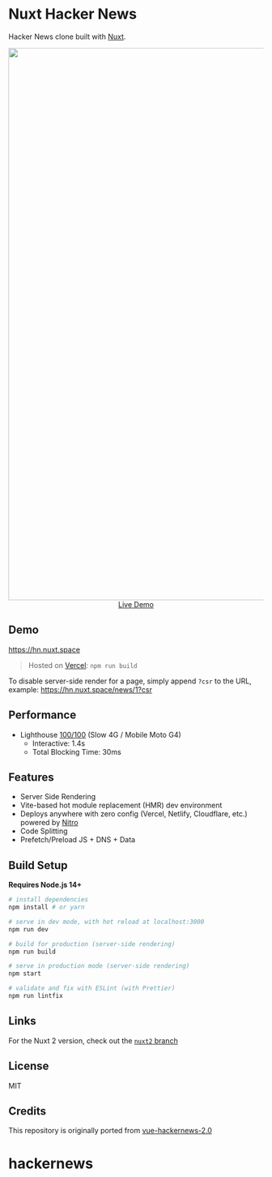 # Nuxt Hacker News

Hacker News clone built with [Nuxt](https://nuxt.com).

<p align="center">
  <a href="https://hn.nuxt.space" target="_blank">
    <img width="1090" src="https://hn.nuxt.space/cover.jpg">
    <br>
    Live Demo
  </a>
</p>

## Demo

https://hn.nuxt.space

> Hosted on [Vercel](https://vercel.com/): `npm run build`

To disable server-side render for a page, simply append `?csr` to the URL, example: https://hn.nuxt.space/news/1?csr

## Performance

- Lighthouse [100/100](https://pagespeed.web.dev/report?url=https%3A%2F%2Fhackernews-git-nuxt3-nuxt-js.vercel.app%2Fnews%2F1) (Slow 4G / Mobile Moto G4)
  - Interactive: 1.4s
  - Total Blocking Time: 30ms

## Features

- Server Side Rendering
- Vite-based hot module replacement (HMR) dev environment
- Deploys anywhere with zero config (Vercel, Netlify, Cloudflare, etc.) powered by [Nitro](https://github.com/unjs/nitro)
- Code Splitting
- Prefetch/Preload JS + DNS + Data

## Build Setup

**Requires Node.js 14+**

``` bash
# install dependencies
npm install # or yarn

# serve in dev mode, with hot reload at localhost:3000
npm run dev

# build for production (server-side rendering)
npm run build

# serve in production mode (server-side rendering)
npm start

# validate and fix with ESLint (with Prettier)
npm run lintfix
```

## Links

For the Nuxt 2 version, check out the [`nuxt2` branch](https://github.com/nuxt/hackernews/tree/nuxt2)

## License

MIT

## Credits

This repository is originally ported from [vue-hackernews-2.0](https://github.com/vuejs/vue-hackernews-2.0)
# hackernews
